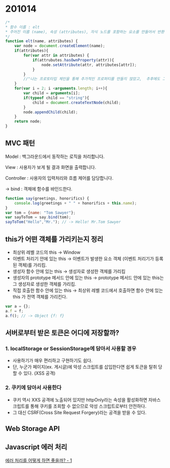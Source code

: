 # 201014

```jsx
/* 
* 함수 이름 : elt
* 주어진 이름 (name), 속성 (attributes), 자식 노드를 포함하는 요소를 만들어서 반환하는 함수 
*/
function elt(name, attributes) {
	var node = document.createElement(name);
	if(attributes){
		for(var attr in attributes) {
			if(attrubutes.hasOwnProperty(attr)){
				node.setAttribute(attr, attributes[attr]);
			}
		}
		//"나는 프로토타입 체인을 통해 추가적인 프로퍼티를 만들지 않았고,  추후에도 그럴 예정이 없어. 확실해" 라ㅏ는 뜻 ! 
	}
	for(var i = 2; i <arguments.length; i++){
		var child = arguments[i];
		if(typeof child == "string"){
			child = document.createTextNode(child);
		}
		node.appendChild(child);
	}
	return node;
}
```

## MVC 패턴

Model : 백그라운드에서 동작하는 로직을 처리합니다.

View : 사용자가 보게 될 결과 화면을 출력합니다.

Controller : 사용자의 입력처리와 흐름 제어를 담당합니다. 

→ bind : 객체에 함수를 바인드한다. 

```jsx
function say(greetings, honorifics) {
	console.log(greetings + " " + honorifics + this.name);
}
var tom = {name: "Tom Sawyer"};
var sayToTom = say.bind(tom);
sayToTom("Hello","Mr."); // -> Hello! Mr.Tom Sawyer
```

## this가 어떤 객체를 가리키는지 정리

- 최상위 레벨 코드의 this → Window
- 이벤트 처리기 안에 있는 this → 이벤트가 발생한 요소 객체 (이벤트 처리기가 등록된 객체)를 가리킴.
- 생성자 함수 안에 있는 this → 생성자로 생성한 객체를 가리킴
- 생성자의 prototype 메서드 안에 있는 this → prototype 메서드 안에 있는 this는 그 생성자로 생성한 객체를 가리킴.
- 직접 호출한 함수 안에 있는 this → 최상위 레벨 코드에서 호출하면 함수 안에 있는 this 가 전역 객체를 가리킨다.

```jsx
var a = {};
a.f = f;
a.f(); // -> Object {f: f}
```

## 서버로부터 받은 토큰은 어디에 저장할까?

### 1. localStorage or SessionStorage에 담아서 사용할 경우

- 사용하기가 매우 편리하고 구현하기도 쉽다.
- 단, 누군가 페이지(ex. 게시글)에 악성 스크립트를 삽입한다면 쉽게 토큰을 탈취 당할 수 있다. (XSS 공격)

### 2. 쿠키에 담아서 사용한다

- 쿠키 역시 XXS 공격에 노출되어 있지만 httpOnly라는 속성을 활성화하면 자바스크립트를 통해 쿠키를 조회할 수 없으므로 악성 스크립트로부터 안전하다.
- 그 대신 CSRF(Cross Site Request Forgery)라는 공격을 받을 수 있다.

## Web Storage API

## Javascript 에러 처리

[에러 처리를 어떻게 하면 좋을까? - 1](https://rinae.dev/posts/how-to-handle-errors-1)